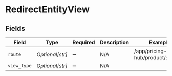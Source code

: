 # RedirectEntityView


## Fields

| Field                              | Type                               | Required                           | Description                        | Example                            |
| ---------------------------------- | ---------------------------------- | ---------------------------------- | ---------------------------------- | ---------------------------------- |
| `route`                            | *Optional[str]*                    | :heavy_minus_sign:                 | N/A                                | /app/pricing-hub/product/:entityId |
| `view_type`                        | *Optional[str]*                    | :heavy_minus_sign:                 | N/A                                |                                    |